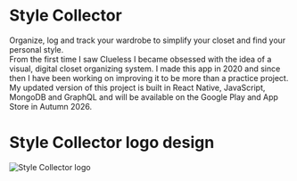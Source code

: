 # Style Collector
Organize, log and track your wardrobe to simplify your closet and find your personal style.
<br>
From the first time I saw Clueless I became obsessed with the idea of a visual, digital closet organizing system. I made this app in 2020 and since then I have been working on improving it to be more than a practice project. My updated version of this project is built in React Native, JavaScript, MongoDB and GraphQL and will be available on the Google Play and App Store in Autumn 2026.

# Style Collector logo design
![Style Collector logo](https://static.wixstatic.com/media/f12358_863fbe46a5fd406b80756041f8856812~mv2.png/v1/crop/x_51,y_0,w_399,h_500/fill/w_322,h_404,al_c,q_85,usm_0.66_1.00_0.01,enc_avif,quality_auto/StyleCollectorApp.png)
 
